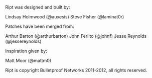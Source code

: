 Ript was designed and built by:

Lindsay Holmwood (@auxesis)
Steve Fisher (@laminat0r)

Patches have been merged from:

Arthur Barton (@arthurbarton)
John Ferlito (@johnf)
Jesse Reynolds (@jessereynolds)

Inspiration given by:

Matt Moor (@mattm0)

Ript is copyright Bulletproof Networks 2011-2012, all rights reserved.
